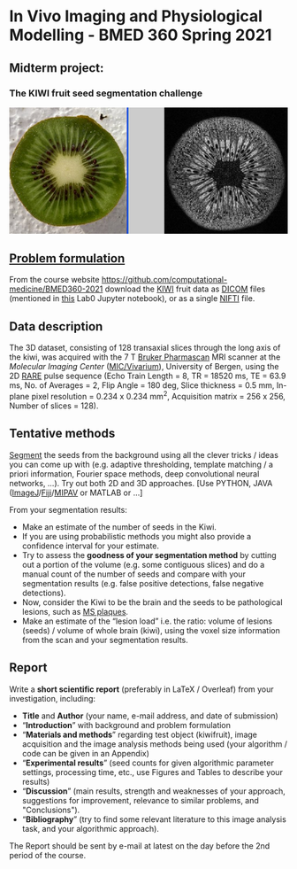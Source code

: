 # In Vivo Imaging and Physiological Modelling - BMED 360 Spring 2021


## Midterm project:

### The KIWI fruit seed segmentation challenge

![problem](./assets/photo_mri_kiwi_20050219.jpg)


## [Problem formulation](https://docs.google.com/presentation/d/1B_E-Pcwfvj3hgG2o02vsxmez_Bm6x72uI5tzIu0dymU/edit?usp=sharing)

From the course website [https://github\.com/computational\-medicine/BMED360\-2021](https://github.com/computational-medicine/BMED360-2021)
download the [KIWI](http://en.wikipedia.org/wiki/Kiwi_(fruit)) fruit data as [DICOM](https://www.dicomstandard.org) files (mentioned in [this](https://github.com/computational-medicine/BMED360-2021/tree/master/Lab0-beginners-guide/03-begin-image_processing_basics.ipynb) Lab0 Jupyter notebook), or as a single [NIFTI](https://github.com/computational-medicine/BMED360-2021/tree/master/midterm-project/data) file.

## Data description

The 3D dataset, consisting of 128 transaxial slices through the long axis of
the kiwi, was acquired with the 7 T [Bruker Pharmascan](https://www.bruker.com/en/products-and-solutions/preclinical-imaging/mri/pharmascan-new.html) MRI scanner at the *Molecular Imaging Center* ([MIC/Vivarium](https://wikihost.uib.no/mriwiki/index.php/Main_Page)), University of Bergen, using the 2D [RARE](http://www.mr-tip.com/serv1.php?type=seq&sub=12) pulse sequence
(Echo Train Length = 8, TR = 18520 ms, TE = 63.9 ms, No. of Averages = 2,
Flip Angle = 180 deg, Slice thickness = 0.5 mm, In-plane pixel resolution =
0.234 x 0.234 mm$^2$,  Acquisition matrix = 256 x 256, Number of slices = 128).

## Tentative methods
[Segment](https://en.wikipedia.org/wiki/Image_segmentation) the seeds from the background using all the clever tricks / ideas
you can come up with (e.g. adaptive thresholding, template matching /
a priori information, Fourier space methods, deep convolutional neural networks, …).
Try out both 2D and 3D approaches.   [Use PYTHON, JAVA ([ImageJ](https://imagej.net/Welcome)/[Fiji](https://imagej.net/Fiji)/[MIPAV](https://mipav.cit.nih.gov) or MATLAB or …]

From your segmentation results: 

- Make an estimate of the number of seeds in the Kiwi.
- If you are using probabilistic methods you might also provide a confidence interval for your estimate.
- Try to assess the **goodness of your segmentation method**  by cutting out a portion of the volume (e.g. some contiguous slices) and do a manual count of the number of seeds and compare with your segmentation results (e.g. false positive detections, false negative detections).
- Now, consider the Kiwi to be the brain and the seeds to be pathological lesions, such as [MS plaques](https://www.ncbi.nlm.nih.gov/pubmed/23084503). 
- Make an estimate of the “lesion load” i.e. the ratio: volume of lesions (seeds) / volume of whole brain (kiwi), using the voxel size information from the scan and your segmentation results.


## Report
Write a **short scientific report** (preferably in LaTeX / Overleaf) from your investigation, including: 
- **Title** and **Author** (your name, e-mail address, and date of submission)
- “**Introduction**” with background and problem formulation
- “**Materials and methods**” regarding test object (kiwifruit), image acquisition and the image analysis methods being used (your algorithm / code can be given in an Appendix)
- “**Experimental results**” (seed counts for given algorithmic parameter settings, processing time, etc., use Figures and Tables to describe your results) 
- “**Discussion**” (main results, strength and weaknesses of your approach, suggestions for improvement, relevance to similar problems, and "Conclusions").
- “**Bibliography**” (try to find some relevant literature to this image analysis task, and your algorithmic approach). 
 
The Report should be sent by e-mail at latest on the day before the 2nd period of the course.


